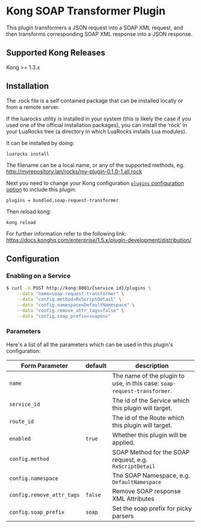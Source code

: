 # Kong SOAP Transformer Plugin

This plugin transformers a JSON request into a SOAP XML request, and then transforms corresponding SOAP XML response
into a JSON response. 

## Supported Kong Releases
Kong >= 1.3.x

## Installation

The .rock file is a self contained package that can be installed locally or from a remote server.

If the luarocks utility is installed in your system (this is likely the case if you used one of the official installation packages), you can install the ‘rock’ in your LuaRocks tree (a directory in which LuaRocks installs Lua modules).

It can be installed by doing:

<code>luarocks install <rock-filename></code>

The filename can be a local name, or any of the supported methods, eg. http://myrepository.lan/rocks/my-plugin-0.1.0-1.all.rock

Next you need to change your Kong configuration [`plugins` configuration option](https://docs.konghq.com/1.3.x/configuration/#plugins) to include this plugin:

```
plugins = bundled,soap-request-transformer
```

Then reload kong:

```
kong reload
```

For further information refer to the following link:
https://docs.konghq.com/enterprise/1.5.x/plugin-development/distribution/

## Configuration

### Enabling on a Service

```bash
$ curl -X POST http://kong:8001/{service id}/plugins \
    --data "name=soap-request-transformer" \
    --data "config.method=RxScriptDetail" \
    --data "config.namespace=DefaultNamespace" \
    --data "config.remove_attr_tags=false" \
    --data "config.soap_prefix=soapenv"
```

### Parameters

Here's a list of all the parameters which can be used in this plugin's configuration:

| Form Parameter | default | description |
|----------------|---------|-------------|
| `name`|| The name of the plugin to use, in this case: `soap-request-transformer`.|
| `service_id`|| The id of the Service which this plugin will target.|
| `route_id` || The id of the Route which this plugin will target.|
| `enabled` | `true` | Whether this plugin will be applied.|
| `config.method` || SOAP Method for the SOAP request, e.g. `RxScriptDetail`|
| `config.namespace` || The SOAP Namespace, e.g. `DefaultNamespace`|
| `config.remove_attr_tags` | `false` | Remove SOAP response XML Attributes|
| `config.soap_prefix` | `soap` | Set the soap prefix for picky parsers|


